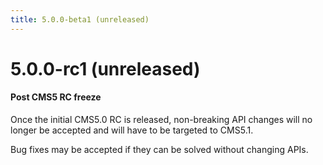 ```yaml
---
title: 5.0.0-beta1 (unreleased)
---
```


# 5.0.0-rc1 (unreleased)

#### Post CMS5 RC freeze
Once the initial CMS5.0 RC is released, non-breaking API changes will no longer be accepted and will have to be targeted to CMS5.1.

Bug fixes may be accepted if they can be solved without changing APIs.